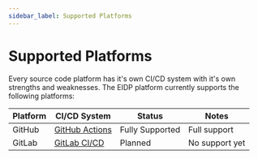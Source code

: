 ```yaml
---
sidebar_label: Supported Platforms
---
```


# Supported Platforms

Every source code platform has it's own CI/CD system with it's own strengths and weaknesses.
The EIDP platform currently supports the following platforms:

| Platform | CI/CD System                                         | Status          | Notes              |
|----------|------------------------------------------------------|-----------------|--------------------|
| GitHub   | [GitHub Actions](https://docs.github.com/en/actions) | Fully Supported | Full support       |
| GitLab   | [GitLab CI/CD](https://docs.gitlab.com/ci/)          | Planned         | No support yet     |
